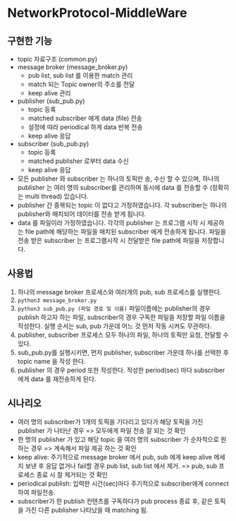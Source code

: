 # NetworkProtocol-MiddleWare

## 구현한 기능
- topic 자료구조 (common.py)
- message broker (message_broker.py)
   - pub list, sub list 를 이용한 match 관리
   - match 되는 Topic owner의 주소를 전달 
   - keep alive 관리
- publisher (sub_pub.py)
    - topic 등록
    - matched subscriber 에게 data (file) 전송
    - 설정에 따라 periodical 하게 data 반복 전송
    - keep alive 응답
- subscriber (sub_pub.py)
    - topic 등록
    - matched publisher 로부터 data 수신
    - keep alive 응답
- 모든 publisher 와 subscriber 는 하나의 토픽만 송, 수신 할 수 있으며, 하나의 publisher 는 여러 명의 subscriber를 관리하며 동시에 data 를 전송할 수 (정확히는 multi thread) 있습니다. 
- publisher 간 중복되는 topic 이 없다고 가정하였습니다. 각 subscriber는 하나의 publisher와 매치되어 데이터를 전송 받게 됩니다. 
- data 를 파일이라 가정하였습니다. 각각의 publisher 는 프로그램 시작 시 제공하는 file path에 해당하는 파일을 매치된 subscriber 에게 전송하게 됩니다. 파일을 전송 받은 subscriber 는 프로그램시작 시 전달받은 file path에 파일을 저장합니다. 


## 사용법
1.	하나의 message broker 프로세스와 여러개의 pub, sub 프로세스를 실행한다. 
2.	`python3 message_broker.py`
3.	`python3 sub_pub.py (파일 경로 및 이름)`
    파일이름에는 publisher의 경우 publish 하고자 하는 파일, subscriber의 경우 구독한 파일을 저장할 파일 이름을 작성한다. 
    실행 순서는 sub, pub 가운데 어느 것 먼저 작동 시켜도 무관하다. 
4.	publisher, subscriber 프로세스 모두 하나의 파일, 하나의 토픽만 요청, 전달할 수 있다. 
5.	sub_pub.py를 실행시키면, 먼저 publisher, subscriber 가운데 하나를 선택한 후 topic name 을 작성 한다. 
6.	publisher 의 경우 period 또한 작성한다. 작성한 period(sec) 마다 subscriber 에게 data 를 재전송하게 된다. 

## 시나리오
- 여러 명의 subscriber가 1개의 토픽을 기다리고 있다가 해당 토픽을 가진 publisher 가 나타난 경우 => 모두에게 파일 전송 잘 되는 것 확인
- 한 명의 publisher 가 있고 해당 topic 을 여러 명의 subscriber 가 순차적으로 원하는 경우 => 계속해서 파일 제공 하는 것 확인
- keep alive: 주기적으로 message broker 에서 pub, sub 에게 keep alive 메세지 보낸 후 응답 없거나 fail할 경우 pub list, sub list 에서 제거. => pub, sub 프로세스 종료 시 잘 제거되는 것 확인
- periodical publish: 입력한 시간(sec)마다 주기적으로 subscriber에게 connect하여 파일전송.
- subscriber가 한 publish 컨텐츠를 구독하다가 pub process 종료 후, 같은 토픽을 가진 다른 publisher 나타났을 때 matching 됨.

